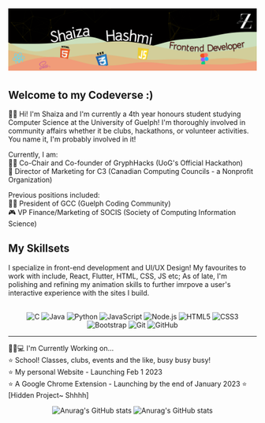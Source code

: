 # [![Zaza H Banner](https://raw.githubusercontent.com/Kayeris/Kayeris/main/Images/linkedin_banner.png)](https://zazulezaza.carrd.co/)


## Welcome to my Codeverse :)
🙋🏻 Hi! I'm Shaiza and I'm currently a 4th year honours student studying Computer Science at the University of Guelph! I'm thoroughly involved in community affairs whether it be clubs, hackathons, or volunteer activities. You name it, I'm probably involved in it!  

Currently, I am:  
    🤹‍♀️ Co-Chair and Co-founder of GryphHacks (UoG's Official Hackathon)  
    🧩 Director of Marketing for C3 (Canadian Computing Councils - a Nonprofit Organization)  

Previous positions included:  
    🤸‍♀️ President of GCC (Guelph Coding Community)  
    🎮 VP Finance/Marketing of SOCIS (Society of Computing Information Science)  


## My Skillsets
I specialize in front-end development and UI/UX Design! My favourites to work with include, React, Flutter, HTML, CSS, JS etc; As of late, I'm polishing and refining my animation skills to further imrpove a user's interactive experience with the sites I build.

<br>
<div align="center" margin-top="5px">
<img src="https://img.shields.io/badge/--141311?style=flat&logo=c&logoColor=ffffff&textColor=000000" alt="C"> <img src="https://img.shields.io/badge/-Java-141311?style=flat&logo=java&logoColor=white&textColor=000000" alt="Java"> 
<img src="https://img.shields.io/badge/-Python-141311?style=flat&logo=python&logoColor=white" alt="Python">
<img src="https://img.shields.io/badge/-JavaScript-141311?style=flat&logo=javascript&logoColor=eed718" alt="JavaScript">
<img src="https://img.shields.io/badge/-Nodejs-141311?style=flat&logo=Node.js" alt="Node.js">
<img src = "https://img.shields.io/badge/-HTML5-141311?style=flat&logo=html5&logoColor=white" alt="HTML5">
<img src = "https://img.shields.io/badge/-CSS3-141311?style=flat&logo=css3&logoColor=white" alt="CSS3">
<img src="https://img.shields.io/badge/-Bootstrap-141311?style=flat&logo=bootstrap&logoColor=white" alt="Bootstrap">
<img src="https://img.shields.io/badge/-Git-141311?style=flat&logo=git" alt="Git"> 
<img src="https://img.shields.io/badge/-GitHub-141311?style=flat&logo=github" alt="GitHub">
</div>

<hr>

👧🏻💻 I'm Currently Working on...  
⭐ School! Classes, clubs, events and the like, busy busy busy!  
⭐ My personal Website - Launching Feb 1 2023  
⭐ A Google Chrome Extension - Launching by the end of January 2023
⭐ [Hidden Project~ Shhhh]

<div align="center" margin-top="5px">

![Anurag's GitHub stats](https://github-readme-stats.vercel.app/api?username=Kayeris&count_private=true&show_icons=true&theme=great-gatsby&custom_title=Zaza's_Stats&line_height=26.5)
![Anurag's GitHub stats](https://github-readme-stats.vercel.app/api/top-langs/?username=Kayeris&langs_count=3&theme=great-gatsby&hide=dart&custom_title=Top-Languages)

</div>
    
